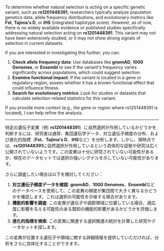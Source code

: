 To determine whether natural selection is acting on a specific genetic variant, such as **rs1201448391**, researchers typically analyze population genetics data, allele frequency distributions, and evolutionary metrics like **Fst**, **Tajima's D**, or **iHS** (integrated haplotype score). However, as of now, there is no widely available evidence or published studies specifically addressing natural selection acting on **rs1201448391**. This variant may not have been extensively studied, or it may not show strong signals of selection in current datasets.

If you are interested in investigating this further, you can:

1. **Check allele frequency data**: Use databases like **gnomAD**, **1000 Genomes**, or **Ensembl** to see if the variant's frequency varies significantly across populations, which could suggest selection.
2. **Examine functional impact**: If the variant is located in a gene or regulatory region, assess whether it has a known functional effect that could influence fitness.
3. **Search for evolutionary metrics**: Look for studies or datasets that calculate selection-related statistics for this variant.

If you provide more context (e.g., the gene or region where rs1201448391 is located), I can help refine the analysis.

---

特定の遺伝子変異（例: **rs1201448391**）に自然選択が作用しているかどうかを判断するには、研究者は通常、集団遺伝学データ、対立遺伝子頻度の分布、および進化的指標（**Fst**、**Tajima's D**、**iHS**など）を分析します。しかし、現時点では、**rs1201448391**に自然選択が作用しているという具体的な証拠や研究は広く公開されていないようです。この変異は十分に研究されていない可能性があるか、現在のデータセットでは選択の強いシグナルを示していない可能性があります。

さらに調査したい場合は以下を検討してください：
1. **対立遺伝子頻度データを確認**: **gnomAD**、**1000 Genomes**、**Ensembl**などのデータベースを使用して、この変異の頻度が集団間で大きく異なるかどうかを確認します。これは選択の可能性を示唆する場合があります。
2. **機能的影響を調査**: この変異が遺伝子や調節領域に位置している場合、適応度に影響を与える可能性のある既知の機能的影響があるかどうかを評価します。
3. **進化的指標を検索**: この変異に関連する選択関連の統計を計算した研究やデータセットを探します。

この変異が位置する遺伝子や領域に関する詳細情報を提供していただければ、分析をさらに具体化することができます。